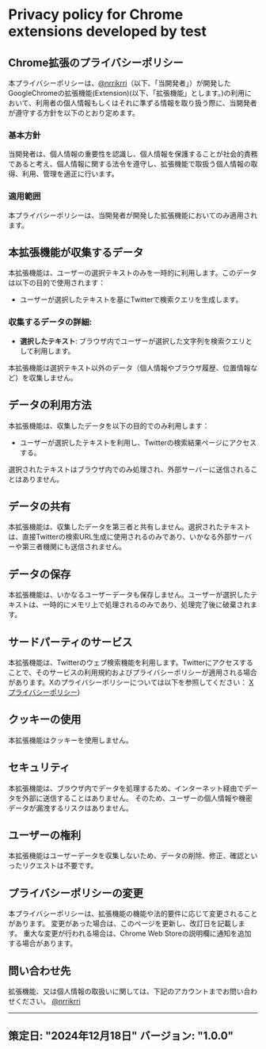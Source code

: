 # Privacy policy for Chrome extensions developed by test
## Chrome拡張のプライバシーポリシー

本プライバシーポリシーは、[@nrrikrri](https://github.com/heppokofrontend)（以下、「当開発者」）が開発したGoogleChromeの拡張機能(Extension)(以下、「拡張機能」とします。)の利用において、利用者の個人情報もしくはそれに準ずる情報を取り扱う際に、当開発者が遵守する方針を以下のとおり定めます。

### 基本方針
当開発者は、個人情報の重要性を認識し、個人情報を保護することが社会的責務であると考え、個人情報に関する法令を遵守し、拡張機能で取扱う個人情報の取得、利用、管理を適正に行います。

### 適用範囲
本プライバシーポリシーは、当開発者が開発した拡張機能においてのみ適用されます。

## 本拡張機能が収集するデータ
本拡張機能は、ユーザーの選択テキストのみを一時的に利用します。このデータは以下の目的で使用されます：

- ユーザーが選択したテキストを基にTwitterで検索クエリを生成します。

### **収集するデータの詳細**:
- **選択したテキスト**: ブラウザ内でユーザーが選択した文字列を検索クエリとして利用します。
  
本拡張機能は選択テキスト以外のデータ（個人情報やブラウザ履歴、位置情報など）を収集しません。

## データの利用方法
本拡張機能は、収集したデータを以下の目的でのみ利用します：

- ユーザーが選択したテキストを利用し、Twitterの検索結果ページにアクセスする。

選択されたテキストはブラウザ内でのみ処理され、外部サーバーに送信されることはありません。

## データの共有
本拡張機能は、収集したデータを第三者と共有しません。選択されたテキストは、直接Twitterの検索URL生成に使用されるのみであり、いかなる外部サーバーや第三者機関にも送信されません。

## データの保存
本拡張機能は、いかなるユーザーデータも保存しません。ユーザーが選択したテキストは、一時的にメモリ上で処理されるのみであり、処理完了後に破棄されます。

## サードパーティのサービス
本拡張機能は、Twitterのウェブ検索機能を利用します。Twitterにアクセスすることで、そのサービスの利用規約およびプライバシーポリシーが適用される場合があります。Xのプライバシーポリシーについては以下を参照してください：
[Xプライバシーポリシー](https://x.com/en/privacy))

## クッキーの使用
本拡張機能はクッキーを使用しません。

## セキュリティ
本拡張機能は、ブラウザ内でデータを処理するため、インターネット経由でデータを外部に送信することはありません。
そのため、ユーザーの個人情報や機密データが漏洩するリスクはありません。

## ユーザーの権利
本拡張機能はユーザーデータを収集しないため、データの削除、修正、確認といったリクエストは不要です。

## プライバシーポリシーの変更
本プライバシーポリシーは、拡張機能の機能や法的要件に応じて変更されることがあります。
変更があった場合は、このページを更新し、改訂日を記載します。
重大な変更が行われる場合は、Chrome Web Storeの説明欄に通知を追加する場合があります。

## 問い合わせ先
拡張機能、又は個人情報の取扱いに関しては、下記のアカウントまでお問い合わせください。
[@nrrikrri](https://github.com/heppokofrontend)

---
策定日: "2024年12月18日"
バージョン: "1.0.0"
---
